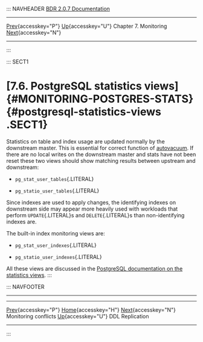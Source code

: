 ::: NAVHEADER
  [BDR 2.0.7 Documentation](index.md)
  ------------------------------------------------------------------------------ -------------------------------------- ----------------------- ---------------------------------------------------------------
  [Prev](monitoring-conflict-stats.md "Monitoring conflicts"){accesskey="P"}   [Up](monitoring.md){accesskey="U"}    Chapter 7. Monitoring    [Next](ddl-replication.md "DDL Replication"){accesskey="N"}

------------------------------------------------------------------------
:::

::: SECT1
# [7.6. PostgreSQL statistics views]{#MONITORING-POSTGRES-STATS} {#postgresql-statistics-views .SECT1}

Statistics on table and index usage are updated normally by the
downstream master. This is essential for correct function of
[autovacuum](http://www.postgresql.org/docs/current/static/routine-vacuuming.html).
If there are no local writes on the downstream master and stats have not
been reset these two views should show matching results between upstream
and downstream:

-   `pg_stat_user_tables`{.LITERAL}

-   `pg_statio_user_tables`{.LITERAL}

Since indexes are used to apply changes, the identifying indexes on
downstream side may appear more heavily used with workloads that perform
`UPDATE`{.LITERAL}s and `DELETE`{.LITERAL}s than non-identifying indexes
are.

The built-in index monitoring views are:

-   `pg_stat_user_indexes`{.LITERAL}

-   `pg_statio_user_indexes`{.LITERAL}

All these views are discussed in the [PostgreSQL documentation on the
statistics
views](http://www.postgresql.org/docs/current/static/monitoring-stats.html#MONITORING-STATS-VIEWS-TABLE).
:::

::: NAVFOOTER

------------------------------------------------------------------------

  ------------------------------------------------------- -------------------------------------- ---------------------------------------------
  [Prev](monitoring-conflict-stats.md){accesskey="P"}     [Home](index.md){accesskey="H"}      [Next](ddl-replication.md){accesskey="N"}
  Monitoring conflicts                                     [Up](monitoring.md){accesskey="U"}                                DDL Replication
  ------------------------------------------------------- -------------------------------------- ---------------------------------------------
:::
